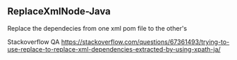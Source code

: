 ## ReplaceXmlNode-Java
Replace the dependecies from one xml pom file to the other's

Stackoverflow QA
https://stackoverflow.com/questions/67361493/trying-to-use-replace-to-replace-xml-dependencies-extracted-by-using-xpath-ja/
